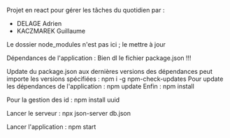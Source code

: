 Projet en react pour gérer les tâches du quotidien par :
- DELAGE Adrien
- KACZMAREK Guillaume

Le dossier node_modules n'est pas ici ; le mettre à jour

Dépendances de l'application : 
Bien dl le fichier package.json !!!

Update du package.json aux dernières versions des dépendances peut importe les versions spécifiées : npm i -g npm-check-updates
Pour update les dépendances de l'application : npm update
Enfin : npm install

Pour la gestion des id : npm install uuid

Lancer le serveur : npx json-server db.json

Lancer l'application : npm start
